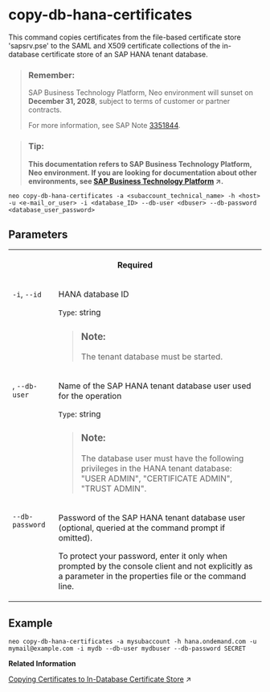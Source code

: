 <!-- loioacb8f74fc20d478a98de550a1e314b38 -->

# copy-db-hana-certificates

This command copies certificates from the file-based certificate store 'sapsrv.pse' to the SAML and X509 certificate collections of the in-database certificate store of an SAP HANA tenant database.



> ### Remember:  
> SAP Business Technology Platform, Neo environment will sunset on **December 31, 2028**, subject to terms of customer or partner contracts.
> 
> For more information, see SAP Note [3351844](https://me.sap.com/notes/3351844).

> ### Tip:  
> **This documentation refers to SAP Business Technology Platform, Neo environment. If you are looking for documentation about other environments, see [SAP Business Technology Platform](https://help.sap.com/viewer/65de2977205c403bbc107264b8eccf4b/Cloud/en-US/6a2c1ab5a31b4ed9a2ce17a5329e1dd8.html "SAP Business Technology Platform (SAP BTP) is an integrated offering comprised of four technology portfolios: database and data management, application development and integration, analytics, and intelligent technologies. The platform offers users the ability to turn data into business value, compose end-to-end business processes, and build and extend SAP applications quickly.") :arrow_upper_right:.**



```
neo copy-db-hana-certificates -a <subaccount_technical_name> -h <host> -u <e-mail_or_user> -i <database_ID> --db-user <dbuser> --db-password <database_user_password>
```



<a name="loioacb8f74fc20d478a98de550a1e314b38__section_l3m_wn4_3qb"/>

## Parameters


<table>
<tr>
<th valign="top" colspan="2">

Required

</th>
</tr>
<tr>
<td valign="top">

`-i`, `--id`

</td>
<td valign="top">

HANA database ID

`Type`: string

> ### Note:  
> The tenant database must be started.



</td>
</tr>
<tr>
<td valign="top">

, `--db-user`

</td>
<td valign="top">

Name of the SAP HANA tenant database user used for the operation

`Type`: string

> ### Note:  
> The database user must have the following privileges in the HANA tenant database: "USER ADMIN", "CERTIFICATE ADMIN", "TRUST ADMIN".



</td>
</tr>
<tr>
<td valign="top">

`--db-password`

</td>
<td valign="top">

Password of the SAP HANA tenant database user \(optional, queried at the command prompt if omitted\).

To protect your password, enter it only when prompted by the console client and not explicitly as a parameter in the properties file or the command line.

</td>
</tr>
</table>



<a name="loioacb8f74fc20d478a98de550a1e314b38__section_zh3_xn4_3qb"/>

## Example

```
neo copy-db-hana-certificates -a mysubaccount -h hana.ondemand.com -u mymail@example.com -i mydb --db-user mydbuser --db-password SECRET
```

**Related Information**  


[Copying Certificates to In-Database Certificate Store](https://help.sap.com/viewer/d4790b2de2f4429db6f3dff54e4d7b3a/Cloud/en-US/d004ca23d1464a86867e209e269d6a55.html "Copy your trust and own certificates from the file-based certificate store 'sapsrv.pse' to the SAML and X509 certificate collections of the in-database certificate store of an SAP HANA tenant database.") :arrow_upper_right:

